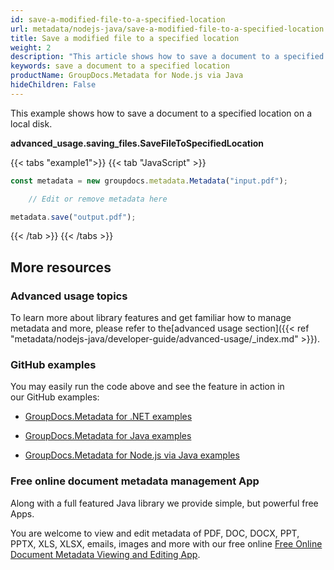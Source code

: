 ```yaml
---
id: save-a-modified-file-to-a-specified-location
url: metadata/nodejs-java/save-a-modified-file-to-a-specified-location
title: Save a modified file to a specified location
weight: 2
description: "This article shows how to save a document to a specified location on a local disk in Java"
keywords: save a document to a specified location
productName: GroupDocs.Metadata for Node.js via Java
hideChildren: False
---
```

This example shows how to save a document to a specified location on a local disk.

**advanced\_usage.saving\_files.SaveFileToSpecifiedLocation**

{{< tabs "example1">}}
{{< tab "JavaScript" >}}
```js
const metadata = new groupdocs.metadata.Metadata("input.pdf");

    // Edit or remove metadata here

metadata.save("output.pdf");
```
{{< /tab >}}
{{< /tabs >}}

## More resources

### Advanced usage topics

To learn more about library features and get familiar how to manage metadata and more, please refer to the[advanced usage section]({{< ref "metadata/nodejs-java/developer-guide/advanced-usage/_index.md" >}}).

### GitHub examples

You may easily run the code above and see the feature in action in our GitHub examples:

*   [GroupDocs.Metadata for .NET examples](https://github.com/groupdocs-metadata/GroupDocs.Metadata-for-.NET)
    
*   [GroupDocs.Metadata for Java examples](https://github.com/groupdocs-metadata/GroupDocs.Metadata-for-Java)

*   [GroupDocs.Metadata for Node.js via Java examples](https://github.com/groupdocs-metadata/GroupDocs.Metadata-for-Node.js-via-Java)
    

### Free online document metadata management App

Along with a full featured Java library we provide simple, but powerful free Apps.

You are welcome to view and edit metadata of PDF, DOC, DOCX, PPT, PPTX, XLS, XLSX, emails, images and more with our free online [Free Online Document Metadata Viewing and Editing App](https://products.groupdocs.app/metadata).
